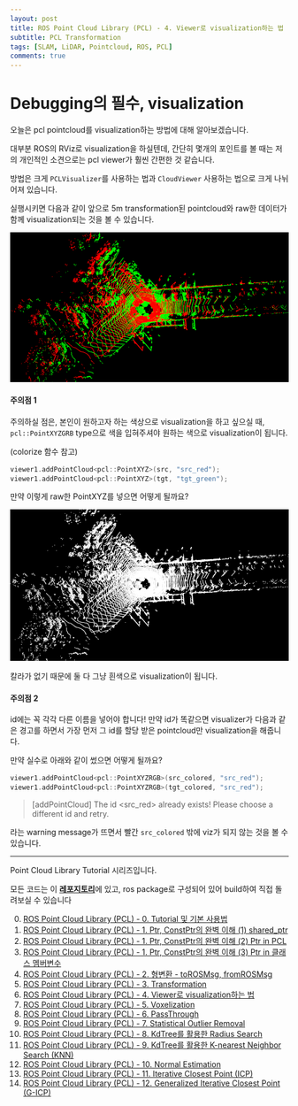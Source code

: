 ```yaml
---
layout: post
title: ROS Point Cloud Library (PCL) - 4. Viewer로 visualization하는 법
subtitle: PCL Transformation
tags: [SLAM, LiDAR, Pointcloud, ROS, PCL]
comments: true
---
```


# Debugging의 필수, visualization

오늘은 pcl pointcloud를 visualization하는 방법에 대해 알아보겠습니다.

대부분 ROS의 RViz로 visualization을 하실텐데, 간단히 몇개의 포인트를 볼 때는 저의 개인적인 소견으로는 pcl viewer가 훨씬 간편한 것 같습니다.

방법은 크게 `PCLVisualizer`를 사용하는 법과 `CloudViewer` 사용하는 법으로 크게 나뉘어져 있습니다.

<script src="https://gist.github.com/LimHyungTae/193f9662d4d11f9117acc0a81a16eeb0.js"></script>

실행시키면 다음과 같이 앞으로 5m transformation된 pointcloud와 raw한 데이터가 함께 visualization되는 것을 볼 수 있습니다.

![pcl_color](/img/pcl_viz.png)


#### 주의점 1

주의하실 점은, 본인이 원하고자 하는 색상으로 visualization을 하고 싶으실 때, `pcl::PointXYZGRB` type으로 색을 입혀주셔야 원하는 색으로 visualization이 됩니다.

(colorize 함수 참고)

```cpp
viewer1.addPointCloud<pcl::PointXYZ>(src, "src_red");
viewer1.addPointCloud<pcl::PointXYZ>(tgt, "tgt_green");
```
만약 이렇게 raw한 PointXYZ를 넣으면 어떻게 될까요?

![pcl_raw](/img/pcl_viz_raw.png)

칼라가 없기 때문에 둘 다 그냥 흰색으로 visualization이 됩니다.

#### 주의점 2

id에는 꼭 각각 다른 이름을 넣어야 합니다! 만약 id가 똑같으면 visualizer가 다음과 같은 경고를 하면서 가장 먼저 그 id를 할당 받은 pointcloud만 visualization을 해줍니다.

만약 실수로 아래와 같이 썼으면 어떻게 될까요?

```cpp
viewer1.addPointCloud<pcl::PointXYZRGB>(src_colored, "src_red");
viewer1.addPointCloud<pcl::PointXYZRGB>(tgt_colored, "src_red");
```

> [addPointCloud] The id <src_red> already exists! Please choose a different id and retry.

라는 warning message가 뜨면서 빨간 `src_colored` 밖에 viz가 되지 않는 것을 볼 수 있습니다.

---

Point Cloud Library Tutorial 시리즈입니다.

모든 코드는 이 [**레포지토리**](https://github.com/LimHyungTae/pcl_tutorial)에 있고, ros package로 구성되어 있어 build하여 직접 돌려보실 수 있습니다

0. [ROS Point Cloud Library (PCL) - 0. Tutorial 및 기본 사용법](https://limhyungtae.github.io/2021-09-09-ROS-Point-Cloud-Library-(PCL)-0.-Tutorial-%EB%B0%8F-%EA%B8%B0%EB%B3%B8-%EC%82%AC%EC%9A%A9%EB%B2%95/)
1. [ROS Point Cloud Library (PCL) - 1. Ptr, ConstPtr의 완벽 이해 (1) shared_ptr](https://limhyungtae.github.io/2021-09-09-ROS-Point-Cloud-Library-(PCL)-1.-Ptr,-ConstPtr%EC%9D%98-%EC%99%84%EB%B2%BD-%EC%9D%B4%ED%95%B4-(1)-shared_ptr/)
2. [ROS Point Cloud Library (PCL) - 1. Ptr, ConstPtr의 완벽 이해 (2) Ptr in PCL](https://limhyungtae.github.io/2021-09-10-ROS-Point-Cloud-Library-(PCL)-1.-Ptr,-ConstPtr%EC%9D%98-%EC%99%84%EB%B2%BD-%EC%9D%B4%ED%95%B4-(2)-Ptr-in-PCL/)
3. [ROS Point Cloud Library (PCL) - 1. Ptr, ConstPtr의 완벽 이해 (3) Ptr in 클래스 멤버변수](https://limhyungtae.github.io/2021-09-10-ROS-Point-Cloud-Library-(PCL)-1.-Ptr,-ConstPtr%EC%9D%98-%EC%99%84%EB%B2%BD-%EC%9D%B4%ED%95%B4-(3)-Ptr-in-%ED%81%B4%EB%9E%98%EC%8A%A4-%EB%A9%A4%EB%B2%84%EB%B3%80%EC%88%98/)
4. [ROS Point Cloud Library (PCL) - 2. 형변환 - toROSMsg, fromROSMsg](https://limhyungtae.github.io/2021-09-10-ROS-Point-Cloud-Library-(PCL)-2.-%ED%98%95%EB%B3%80%ED%99%98-toROSMsg,-fromROSMsg/)
5. [ROS Point Cloud Library (PCL) - 3. Transformation](https://limhyungtae.github.io/2021-09-10-ROS-Point-Cloud-Library-(PCL)-3.-Transformation/)
6. [ROS Point Cloud Library (PCL) - 4. Viewer로 visualization하는 법](https://limhyungtae.github.io/2021-09-10-ROS-Point-Cloud-Library-(PCL)-4.-Viewer%EB%A1%9C-visualization%ED%95%98%EB%8A%94-%EB%B2%95/)
7. [ROS Point Cloud Library (PCL) - 5. Voxelization](https://limhyungtae.github.io/2021-09-12-ROS-Point-Cloud-Library-(PCL)-5.-Voxelization/)
8. [ROS Point Cloud Library (PCL) - 6. PassThrough](https://limhyungtae.github.io/2021-09-12-ROS-Point-Cloud-Library-(PCL)-6.-PassThrough/)
9. [ROS Point Cloud Library (PCL) - 7. Statistical Outlier Removal](https://limhyungtae.github.io/2021-09-12-ROS-Point-Cloud-Library-(PCL)-7.-Statistical-Outlier-Removal/)
10. [ROS Point Cloud Library (PCL) - 8. KdTree를 활용한 Radius Search](https://limhyungtae.github.io/2021-09-12-ROS-Point-Cloud-Library-(PCL)-8.-KdTree%EB%A5%BC-%ED%99%9C%EC%9A%A9%ED%95%9C-Radius-Search/)
11. [ROS Point Cloud Library (PCL) - 9. KdTree를 활용한 K-nearest Neighbor Search (KNN)](https://limhyungtae.github.io/2021-09-12-ROS-Point-Cloud-Library-(PCL)-9.-KdTree%EB%A5%BC-%ED%99%9C%EC%9A%A9%ED%95%9C-K-nearest-Neighbor-Search-(KNN)/)
12. [ROS Point Cloud Library (PCL) - 10. Normal Estimation](https://limhyungtae.github.io/2021-09-13-ROS-Point-Cloud-Library-(PCL)-10.-Normal-Estimation/)
13. [ROS Point Cloud Library (PCL) - 11. Iterative Closest Point (ICP)](https://limhyungtae.github.io/2021-09-14-ROS-Point-Cloud-Library-(PCL)-11.-Iterative-Closest-Point-(ICP)/)
14. [ROS Point Cloud Library (PCL) - 12. Generalized Iterative Closest Point (G-ICP)](https://limhyungtae.github.io/2021-09-14-ROS-Point-Cloud-Library-(PCL)-12.-Generalized-Iterative-Closest-Point-(G-ICP)/)


